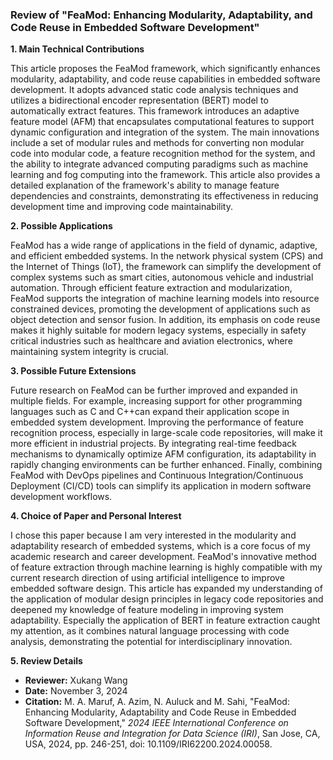 ### Review of "FeaMod: Enhancing Modularity, Adaptability, and Code Reuse in Embedded Software Development"

**1. Main Technical Contributions**

This article proposes the FeaMod framework, which significantly enhances modularity, adaptability, and code reuse capabilities in embedded software development. It adopts advanced static code analysis techniques and utilizes a bidirectional encoder representation (BERT) model to automatically extract features. This framework introduces an adaptive feature model (AFM) that encapsulates computational features to support dynamic configuration and integration of the system. The main innovations include a set of modular rules and methods for converting non modular code into modular code, a feature recognition method for the system, and the ability to integrate advanced computing paradigms such as machine learning and fog computing into the framework. This article also provides a detailed explanation of the framework's ability to manage feature dependencies and constraints, demonstrating its effectiveness in reducing development time and improving code maintainability.

**2. Possible Applications**

FeaMod has a wide range of applications in the field of dynamic, adaptive, and efficient embedded systems. In the network physical system (CPS) and the Internet of Things (IoT), the framework can simplify the development of complex systems such as smart cities, autonomous vehicle and industrial automation. Through efficient feature extraction and modularization, FeaMod supports the integration of machine learning models into resource constrained devices, promoting the development of applications such as object detection and sensor fusion. In addition, its emphasis on code reuse makes it highly suitable for modern legacy systems, especially in safety critical industries such as healthcare and aviation electronics, where maintaining system integrity is crucial.

**3. Possible Future Extensions**

Future research on FeaMod can be further improved and expanded in multiple fields. For example, increasing support for other programming languages such as C and C++can expand their application scope in embedded system development. Improving the performance of feature recognition process, especially in large-scale code repositories, will make it more efficient in industrial projects. By integrating real-time feedback mechanisms to dynamically optimize AFM configuration, its adaptability in rapidly changing environments can be further enhanced. Finally, combining FeaMod with DevOps pipelines and Continuous Integration/Continuous Deployment (CI/CD) tools can simplify its application in modern software development workflows.

**4. Choice of Paper and Personal Interest**

I chose this paper because I am very interested in the modularity and adaptability research of embedded systems, which is a core focus of my academic research and career development. FeaMod's innovative method of feature extraction through machine learning is highly compatible with my current research direction of using artificial intelligence to improve embedded software design. This article has expanded my understanding of the application of modular design principles in legacy code repositories and deepened my knowledge of feature modeling in improving system adaptability. Especially the application of BERT in feature extraction caught my attention, as it combines natural language processing with code analysis, demonstrating the potential for interdisciplinary innovation.

**5. Review Details**

- **Reviewer:** Xukang Wang
- **Date:** November 3, 2024
- **Citation:** M. A. Maruf, A. Azim, N. Auluck and M. Sahi, "FeaMod: Enhancing Modularity, Adaptability and Code Reuse in Embedded Software Development," *2024 IEEE International Conference on Information Reuse and Integration for Data Science (IRI)*, San Jose, CA, USA, 2024, pp. 246-251, doi: 10.1109/IRI62200.2024.00058.